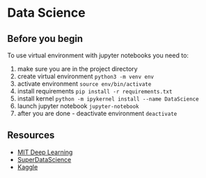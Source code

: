 # Data Science

## Before you begin
To use virtual environment with jupyter notebooks you need to:
1. make sure you are in the project directory
2. create virtual environment `python3 -m venv env`
3. activate environment `source env/bin/activate`
4. install requirements `pip install -r requirements.txt`
5. install kernel `python -m ipykernel install --name DataScience`
6. launch jupyter notebook `jupyter-notebook`
7. after you are done - deactivate environment `deactivate`

## Resources

- [MIT Deep Learning](https://github.com/lexfridman/mit-deep-learning)
- [SuperDataScience](https://www.superdatascience.com)
- [Kaggle](https://www.kaggle.com/)
